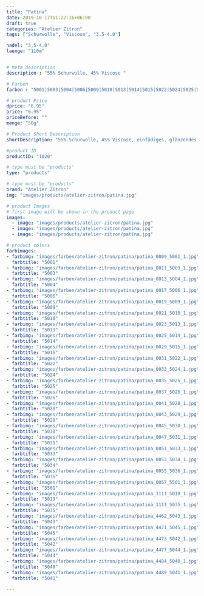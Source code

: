 ```yaml
---
title: "Patina"
date: 2019-10-17T11:22:16+06:00
draft: true
categories: "Atelier Zitron"
tags: ["Schurwolle", "Viscose", "3.5-4.0"]	

nadel: "3,5-4,0" 
laenge: "110m"	


# meta description
description : "55% Schurwolle, 45% Viscose "

# Farben
farben : "5001|5003|5004|5006|5009|5010|5013|5014|5015|5022|5024|5025|5026|5028|5029|5030|5031|5033|5034|5036|5501|5019|5035|5043|5045|5042|5044|5040|5041"

# product Price
dprice: "6,95"
price: "6.95"
priceBefore: ""
menge: "50g"

# Product Short Description
shortDescription: "55% Schurwolle, 45% Viscose, einfädiges, glänzendes Garn"

#product ID
productID: "1020"

# type must be "products"
type: "products"

# type must be "products"
brand: "Atelier Zitron"
img: "images/products/atelier-zitron/patina.jpg"   

# product Images
# first image will be shown in the product page
images:
  - image: "images/products/atelier-zitron/patina.jpg"
  - image: "images/products/atelier-zitron/patina.jpg"
  - image: "images/products/atelier-zitron/patina.jpg"

# product colors
farbimages:
- farbimg: "images/farben/atelier-zitron/patina/patina_0009_5001_1.jpg"	
  farbtitle: "5001"
- farbimg: "images/farben/atelier-zitron/patina/patina_0011_5003_1.jpg"	
  farbtitle: "5003"
- farbimg: "images/farben/atelier-zitron/patina/patina_0013_5004_1.jpg"	
  farbtitle: "5004"
- farbimg: "images/farben/atelier-zitron/patina/patina_0017_5006_1.jpg"	
  farbtitle: "5006"
- farbimg: "images/farben/atelier-zitron/patina/patina_0019_5009_1.jpg"	
  farbtitle: "5009"
- farbimg: "images/farben/atelier-zitron/patina/patina_0021_5010_1.jpg"	
  farbtitle: "5010"
- farbimg: "images/farben/atelier-zitron/patina/patina_0023_5013_1.jpg"	
  farbtitle: "5013"
- farbimg: "images/farben/atelier-zitron/patina/patina_0025_5014_1.jpg"	
  farbtitle: "5014"
- farbimg: "images/farben/atelier-zitron/patina/patina_0029_5015_1.jpg"	
  farbtitle: "5015"
- farbimg: "images/farben/atelier-zitron/patina/patina_0031_5022_1.jpg"	
  farbtitle: "5022"
- farbimg: "images/farben/atelier-zitron/patina/patina_0033_5024_1.jpg"	
  farbtitle: "5024"
- farbimg: "images/farben/atelier-zitron/patina/patina_0035_5025_1.jpg"	
  farbtitle: "5025"
- farbimg: "images/farben/atelier-zitron/patina/patina_0037_5026_1.jpg"	
  farbtitle: "5026"
- farbimg: "images/farben/atelier-zitron/patina/patina_0041_5028_1.jpg"	
  farbtitle: "5028"
- farbimg: "images/farben/atelier-zitron/patina/patina_0043_5029_1.jpg"	
  farbtitle: "5029"
- farbimg: "images/farben/atelier-zitron/patina/patina_0045_5030_1.jpg"	
  farbtitle: "5030"
- farbimg: "images/farben/atelier-zitron/patina/patina_0047_5031_1.jpg"	
  farbtitle: "5031"
- farbimg: "images/farben/atelier-zitron/patina/patina_0051_5033_1.jpg"	
  farbtitle: "5033"
- farbimg: "images/farben/atelier-zitron/patina/patina_0053_5034_1.jpg"	
  farbtitle: "5034"
- farbimg: "images/farben/atelier-zitron/patina/patina_0055_5036_1.jpg"	
  farbtitle: "5036"
- farbimg: "images/farben/atelier-zitron/patina/patina_0057_5501_1.jpg"	
  farbtitle: "5501"
- farbimg: "images/farben/atelier-zitron/patina/patina_1111_5019_1.jpg"	
  farbtitle: "5019"
- farbimg: "images/farben/atelier-zitron/patina/patina_1111_5035_1.jpg"	
  farbtitle: "5035"
- farbimg: "images/farben/atelier-zitron/patina/patina_4462_5043_1.jpg"	
  farbtitle: "5043"
- farbimg: "images/farben/atelier-zitron/patina/patina_4471_5045_1.jpg"	
  farbtitle: "5045"
- farbimg: "images/farben/atelier-zitron/patina/patina_4473_5042_1.jpg"	
  farbtitle: "5042"
- farbimg: "images/farben/atelier-zitron/patina/patina_4477_5044_1.jpg"	
  farbtitle: "5044"
- farbimg: "images/farben/atelier-zitron/patina/patina_4484_5040_1.jpg"	
  farbtitle: "5040"
- farbimg: "images/farben/atelier-zitron/patina/patina_4489_5041_1.jpg"	
  farbtitle: "5041"

---
```



